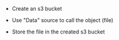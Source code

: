 
- Create an s3 bucket

- Use "Data" source to call the object (file)

- Store the file in the created s3 bucket